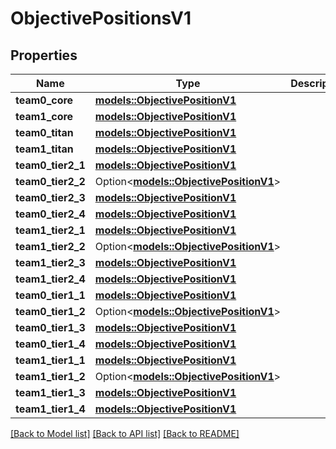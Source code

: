 # ObjectivePositionsV1

## Properties

Name | Type | Description | Notes
------------ | ------------- | ------------- | -------------
**team0_core** | [**models::ObjectivePositionV1**](ObjectivePositionV1.md) |  | 
**team1_core** | [**models::ObjectivePositionV1**](ObjectivePositionV1.md) |  | 
**team0_titan** | [**models::ObjectivePositionV1**](ObjectivePositionV1.md) |  | 
**team1_titan** | [**models::ObjectivePositionV1**](ObjectivePositionV1.md) |  | 
**team0_tier2_1** | [**models::ObjectivePositionV1**](ObjectivePositionV1.md) |  | 
**team0_tier2_2** | Option<[**models::ObjectivePositionV1**](ObjectivePositionV1.md)> |  | [optional]
**team0_tier2_3** | [**models::ObjectivePositionV1**](ObjectivePositionV1.md) |  | 
**team0_tier2_4** | [**models::ObjectivePositionV1**](ObjectivePositionV1.md) |  | 
**team1_tier2_1** | [**models::ObjectivePositionV1**](ObjectivePositionV1.md) |  | 
**team1_tier2_2** | Option<[**models::ObjectivePositionV1**](ObjectivePositionV1.md)> |  | [optional]
**team1_tier2_3** | [**models::ObjectivePositionV1**](ObjectivePositionV1.md) |  | 
**team1_tier2_4** | [**models::ObjectivePositionV1**](ObjectivePositionV1.md) |  | 
**team0_tier1_1** | [**models::ObjectivePositionV1**](ObjectivePositionV1.md) |  | 
**team0_tier1_2** | Option<[**models::ObjectivePositionV1**](ObjectivePositionV1.md)> |  | [optional]
**team0_tier1_3** | [**models::ObjectivePositionV1**](ObjectivePositionV1.md) |  | 
**team0_tier1_4** | [**models::ObjectivePositionV1**](ObjectivePositionV1.md) |  | 
**team1_tier1_1** | [**models::ObjectivePositionV1**](ObjectivePositionV1.md) |  | 
**team1_tier1_2** | Option<[**models::ObjectivePositionV1**](ObjectivePositionV1.md)> |  | [optional]
**team1_tier1_3** | [**models::ObjectivePositionV1**](ObjectivePositionV1.md) |  | 
**team1_tier1_4** | [**models::ObjectivePositionV1**](ObjectivePositionV1.md) |  | 

[[Back to Model list]](../README.md#documentation-for-models) [[Back to API list]](../README.md#documentation-for-api-endpoints) [[Back to README]](../README.md)


